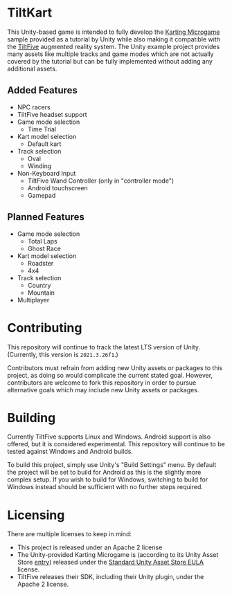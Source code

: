 # TiltKart

This Unity-based game is intended to fully develop the [Karting Microgame](https://learn.unity.com/project/karting-template) sample provided as a tutorial by Unity while also making it compatible with the [TiltFive](https://www.tiltfive.com/) augmented reality system. The Unity example project provides many assets like multiple tracks and game modes which are not actually covered by the tutorial but can be fully implemented without adding any additional assets.

## Added Features
- NPC racers
- TiltFive headset support
- Game mode selection
   - Time Trial
- Kart model selection
   - Default kart
- Track selection
   - Oval
   - Winding
- Non-Keyboard Input
   - TiltFive Wand Controller (only in "controller mode")
   - Android touchscreen
   - Gamepad

## Planned Features
- Game mode selection
   - Total Laps
   - Ghost Race
- Kart model selection
   - Roadster
   - 4x4
- Track selection
   - Country
   - Mountain
- Multiplayer

# Contributing

This repository will continue to track the latest LTS version of Unity. (Currently, this version is `2021.3.26f1`.)

Contributors must refrain from adding new Unity assets or packages to this project, as doing so would complicate the current stated goal. However, contributors are welcome to fork this repository in order to pursue alternative goals which may include new Unity assets or packages.

# Building
Currently TiltFive supports Linux and Windows. Android support is also offered, but it is considered experimental. This repository will continue to be tested against Windows and Android builds.

To build this project, simply use Unity's "Build Settings" menu. By default the project will be set to build for Android as this is the slightly more complex setup. If you wish to build for Windows, switching to build for Windows instead should be sufficient with no further steps required.

# Licensing
There are multiple licenses to keep in mind:
- This project is released under an Apache 2 license
- The Unity-provided Karting Microgame is (according to its Unity Asset Store [entry](https://assetstore.unity.com/packages/3d/vehicles/karting-microgame-urp-150956)) released under the [Standard Unity Asset Store EULA](https://unity.com/legal/as-terms) license.
- TiltFive releases their SDK, including their Unity plugin, under the Apache 2 license.
